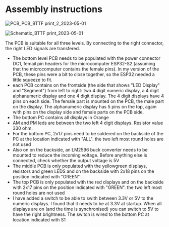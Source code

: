 # Assembly instructions

![PCB_PCB_BTTF print_2_2023-05-01](https://github.com/rvangelder11/BackToTheFutureClock/assets/90907092/c57c9c1c-cdd8-42f8-bd20-cabfd743ef32)

![Schematic_BTTF print_2023-05-01](https://github.com/rvangelder11/BackToTheFutureClock/assets/90907092/17cd4809-5033-4a8a-8375-b1c729c7a8dc)

The PCB is suitable for all three levels. By connecting to the right connector, the right LED signals are transfered.

- The bottom level PCB needs to be populated with the power connector DC1, femail pin headers for the microcomputer ESP32-S2 (assuming that the microcomputer contains the female pins). In my version of the PCB, these pins were a bit to close together, so the ESP32 needed a little squeeze to fit. 
- each PCB contains on the frontside (the side that shows "LED Display" and "Segment") from left to right: two 4 digit numeric display, a 4 digit alphanumeric display and one 4 digit display. The 4 digit displays have 4 pins on each side. The female part is mounted on the PCB, the male part on the display. The alphanumeric display has 5 pins on the top, again with pins on the display side and female parts on the PCB side.
- The bottom PC contains all displays in Orange
- AM and PM leds are between the two left 4 digit displays. Resistor value 330 ohm.
- For the bottom PC, 2x17 pins need to be soldered on the backside of the PC at the location indicated with "ALL". the two left most round holes are not used
- Also on on the backside, an LM2596 buck converter needs to be mounted to reduce the incoming voltage. Before anything else is connected, check whether the output voltage is 5V
- The middle PCB is only populated with the yellowgreen displays, resistors and green LEDS  and on the backside with 2x18 pins on the position indicated with "GREEN"
- The top PCB is only populated with the red displays and on the backside with 2x17 pins on the position indicated with "GREEN". the two left most round holes are not used
- I have added a switch to be able to swith between 3.3V or 5V to the numeric displays. I found that it needs to be at 3.3V at startup. When all displays are on (and the time is synchronised) you can switch to 5V to have the right brightness. The switch is wired to the bottom PC at location indicated with S1
